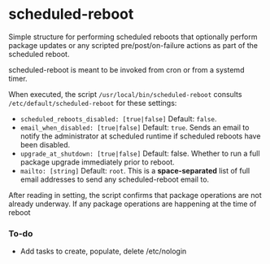 # scheduled-reboot
Simple structure for performing scheduled reboots that optionally perform package updates or any scripted pre/post/on-failure actions as part of the scheduled reboot.

scheduled-reboot is meant to be invoked from cron or from a systemd timer.  

When executed, the script `/usr/local/bin/scheduled-reboot` consults `/etc/default/scheduled-reboot` for these settings:

 - `scheduled_reboots_disabled: [true|false]`
    Default: `false`.  
 - `email_when_disabled: [true|false]`
    Default: `true`.  Sends an email to notify the administrator at scheduled runtime if scheduled reboots have been disabled.
 - `upgrade_at_shutdown: [true|false]`
    Default: false.  Whether to run a full package upgrade immediately prior to reboot.
 - `mailto: [string]`
    Default: `root`.  This is a **space-separated** list of full email addresses to send any scheduled-reboot email to.

After reading in setting, the script confirms that package operations are not already underway.  If any package operations are happening at the time of reboot 

### To-do
 - Add tasks to create, populate, delete /etc/nologin
